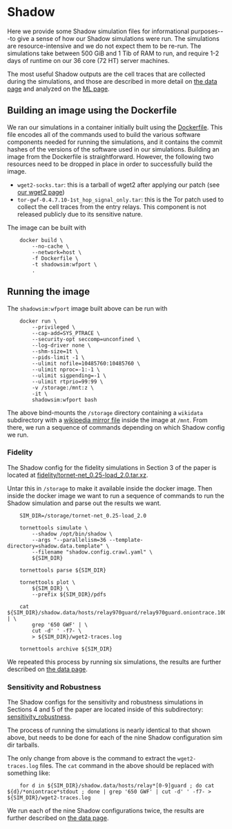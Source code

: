 # Shadow

Here we provide some Shadow simulation files for informational purposes---to
give a sense of how our Shadow simulations were run. The simulations are
resource-intensive and we do not expect them to be re-run. The simulations
take between 500 GiB and 1 Tib of RAM to run, and require 1-2 days of runtime
on our 36 core (72 HT) server machines.

The most useful Shadow outputs are the cell traces that are collected during the
simulations, and those are described in more detail on [the data page](/data)
and analyzed on the [ML page](/ml).

## Building an image using the Dockerfile

We ran our simulations in a container initially built using the
[Dockerfile](Dockerfile). This file encodes all of the commands used to build
the various software components needed for running the simulations, and it
contains the commit hashes of the versions of the software used in our
simulations. Building an image from the Dockerfile is straightforward. However,
the following two resources need to be dropped in place in order to successfully
build the image.
  - `wget2-socks.tar`: this is a tarball of wget2 after applying our patch (see
    [our wget2 page](/wget2))
  - `tor-gwf-0.4.7.10-1st_hop_signal_only.tar`: this is the Tor patch used to
    collect the cell traces from the entry relays. This component is not
    released publicly due to its sensitive nature.

The image can be built with

        docker build \
            --no-cache \
            --network=host \
            -f Dockerfile \
            -t shadowsim:wfport \
            .

## Running the image

The `shadowsim:wfport` image built above can be run with

        docker run \
            --privileged \
            --cap-add=SYS_PTRACE \
            --security-opt seccomp=unconfined \
            --log-driver none \
            --shm-size=1t \
            --pids-limit -1 \
            --ulimit nofile=10485760:10485760 \
            --ulimit nproc=-1:-1 \
            --ulimit sigpending=-1 \
            --ulimit rtprio=99:99 \
            -v /storage:/mnt:z \
            -it \
            shadowsim:wfport bash

The above bind-mounts the `/storage` directory containing a `wikidata`
subdirectory with a [wikipedia mirror
file](https://dumps.wikimedia.org/other/kiwix/zim/wikipedia/) inside the image
at `/mnt`. From there, we run a sequence of commands depending on which Shadow
config we run.

### Fidelity

The Shadow config for the fidelity simulations in Section 3 of the paper is located
at [fidelity/tornet-net_0.25-load_2.0.tar.xz](fidelity/tornet-net_0.25-load_2.0.tar.xz).

Untar this in `/storage` to make it available inside the docker image. Then
inside the docker image we want to run a sequence of commands to run the Shadow
simulation and parse out the results we want.

        SIM_DIR=/storage/tornet-net_0.25-load_2.0

        tornettools simulate \
            --shadow /opt/bin/shadow \
            --args "--parallelism=36 --template-directory=shadow.data.template" \
            --filename "shadow.config.crawl.yaml" \
            ${SIM_DIR}

        tornettools parse ${SIM_DIR}

        tornettools plot \
            ${SIM_DIR} \
            --prefix ${SIM_DIR}/pdfs

        cat ${SIM_DIR}/shadow.data/hosts/relay970guard/relay970guard.oniontrace.1001.stdout | \
            grep '650 GWF' | \
            cut -d' ' -f7- \
            > ${SIM_DIR}/wget2-traces.log

        tornettools archive ${SIM_DIR}

We repeated this process by running six simulations, the results are further
described on [the data page](/data).

### Sensitivity and Robustness

The Shadow configs for the sensitivity and robustness simulations in Sections 4
and 5 of the paper are located inside of this subdirectory:
[sensitivity_robustness](https://github.com/explainwf-popets2023/explainwf-popets2023.github.io/tree/main/shadow/sensitivity_robustness).

The process of running the simulations is nearly identical to that shown above, but needs to
be done for each of the nine Shadow configuration sim dir tarballs.

The only change from above is the command to extract the `wget2-traces.log` files. The `cat`
command in the above should be replaced with something like:

        for d in ${SIM_DIR}/shadow.data/hosts/relay*[0-9]guard ; do cat ${d}/*oniontrace*stdout ; done | grep '650 GWF' | cut -d' ' -f7- > ${SIM_DIR}/wget2-traces.log

We run each of the nine Shadow configurations twice, the results are further
described on [the data page](/data).

